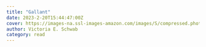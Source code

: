 ```yaml
---
title: "Gallant"
date: 2023-2-20T15:44:47:00Z
cover: https://images-na.ssl-images-amazon.com/images/S/compressed.photo.goodreads.com/books/1635862579i/58064046.jpg
author: Victoria E. Schwab
category: read
---
```

